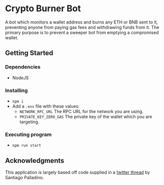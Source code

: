 # Crypto Burner Bot

A bot which monitors a wallet address and burns any ETH or BNB sent to it, preventing anyone from paying gas fees and withdrawing funds from it. The primary purpose is to prevent a sweeper bot from emptying a compromised wallet.

## Getting Started

### Dependencies

- NodeJS

### Installing

- `npm i`
- Add a `.env` file with these values:
  - `NETWORK_RPC_URL` The RPC URL for the network you are using.
  - `PRIVATE_KEY_ZERO_GAS` The private key of the wallet which you are targeting.

### Executing program

- `npm run start`

## Acknowledgments

This application is largely based off code supplied in a [twitter thread](https://twitter.com/smpalladino/status/1373049027365904389?s=20&t=PE8rsffOnw8PxiKzpl7OdQ) by Santiago Palladino.
